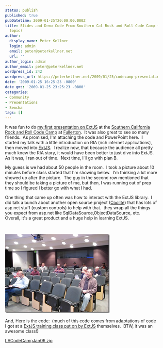 ```yaml
---
status: publish
published: true
pubDatetime: 2009-01-25T20:00:00.000Z
title: Slides and Demo Code From Southern Cal Rock and Roll Code Camp (ExtJS was the
  topic)
author:
  display_name: Peter Kellner
  login: admin
  email: peter@peterkellner.net
  url: ''
author_login: admin
author_email: peter@peterkellner.net
wordpress_id: 242
wordpress_url: https://peterkellner.net/2009/01/25/codecamp-presentation-extjs-javascript/
date: '2009-01-25 16:25:23 -0800'
date_gmt: '2009-01-25 23:25:23 -0800'
categories:
- Community
- Presentations
- Sencha
tags: []
---
```

<p>It was fun to do <a href="http://www.socalcodecamp.com/session.aspx?sid=33e8ceaf-6812-4310-8070-e54fed099a6d">my first presentation on ExtJS</a> at the <a href="http://www.socalcodecamp.com/default.aspx">Southern California Rock and Roll Code Camp</a> at <a href="http://www.fullerton.edu/">Fullerton</a>.&#160; It was also great to see so many friends.&#160; As promised, I'm attaching the code and PowerPoint here.&#160; I started my talk with a little introduction on RIA (rich internet applications), then moved into <a href="http://extjs.com">ExtJS</a>.&#160; I realize now, that because the audience all pretty much knew the RIA story, it would have been better to just dive into ExtJS.&#160; As it was, I ran out of time.&#160; Next time, I'll go with plan B.</p>
<p>My guess is we had about 50 people in the room.&#160; I took a picture about 10 minutes before class started that I'm showing below.&#160; I'm thinking a lot more showed up after the picture.&#160; The guy in the second row mentioned that they should be taking a picture of me, but then, I was running out of prep time so I figured I better go with what I had.</p>
<p> <!--more-->
<p>One thing that came up often was how to interact with the ExtJS library.&#160; I did talk a bunch about another open source project (<a href="http://coolite.com">Coolite</a>) that has lots of asp.net stuff (custom controls) to help with that.&#160; they wrap all the things you expect from asp.net like SqlDataSource,ObjectDataSource, etc.&#160; Overall, it's a great product and a huge help in learning ExtJS.</p>
<p>&#160;</p>
<p><a href="/wp/wp-content/uploads/2009/01/IMG_1232.jpg"><img style="border-right-width: 0px; border-top-width: 0px; border-bottom-width: 0px; border-left-width: 0px" border="0" alt="IMG_1232" src="/wp/wp-content/uploads/2009/01/IMG_1232_thumb.jpg" width="345" height="260" /></a></p>
<p>And, Here is the code:&#160; (much of this code comes from adaptations of code I got at a <a href="http://extjs.com/support/training/">ExtJS training class put on by ExtJS</a> themselves.&#160; BTW, it was an awesome class!)&#160;&#160; </p>
<div style="padding-bottom: 0px; margin: 0px; padding-left: 0px; padding-right: 0px; display: inline; padding-top: 0px" id="scid:8eb9d37f-1541-4f29-b6f4-1eea890d4876:2ffb9339-4fab-42fd-b9a1-9b1eafd4cc7c" class="wlWriterSmartContent">
<div><a href="/wp/wp-content/uploads/2009/01/LACodeCampJan09_3.zip" target="_self">LACodeCampJan09.zip</a></div>
</p></div>
<div style="padding-bottom: 0px; margin: 0px; padding-left: 0px; padding-right: 0px; display: inline; padding-top: 0px" id="scid:8eb9d37f-1541-4f29-b6f4-1eea890d4876:82de1f48-9a09-41c0-ad2e-15480dd2ead6" class="wlWriterSmartContent">
<div></div>
</p></div>
